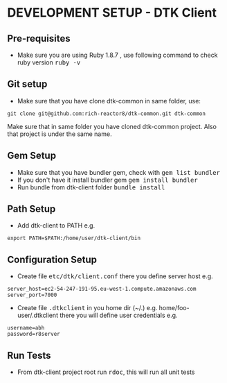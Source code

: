 DEVELOPMENT SETUP - DTK Client
==============================

Pre-requisites
----------------------

- Make sure you are using Ruby 1.8.7 , use following command to check ruby version <tt>ruby -v</tt>

Git setup
----------------------

- Make sure that you have clone dtk-common in same folder, use: 

```
git clone git@github.com:rich-reactor8/dtk-common.git dtk-common
```

Make sure that in same folder you have cloned dtk-common project. Also that project is under the same name.

Gem Setup
----------------------

- Make sure that you have bundler gem, check with <tt>gem list bundler</tt>
- If you don't have it install bundler gem <tt>gem install bundler</tt>
- Run bundle from dtk-client folder <tt>bundle install</tt>

Path Setup
----------------------

- Add dtk-client to PATH e.g.

```
export PATH=$PATH:/home/user/dtk-client/bin
```

Configuration Setup
----------------------

- Create file <tt>etc/dtk/client.conf</tt> there you define server host e.g.

```
server_host=ec2-54-247-191-95.eu-west-1.compute.amazonaws.com
server_port=7000
```

- Create file <tt>.dtkclient</tt> in you home dir (~/.) e.g. home/foo-user/.dtkclient
  there you will define user credentials e.g.

```
username=abh
password=r8server
```
Run Tests
----------------------

- From dtk-client project root run <tt>rdoc</tt>, this will run all unit tests